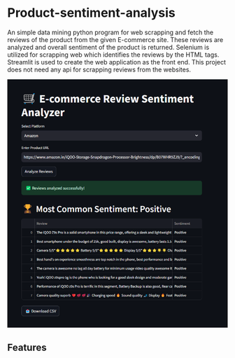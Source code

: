 # Product-sentiment-analysis
An simple data mining python program for web scrapping and fetch the reviews of the product from the given E-commerce site. These reviews are analyzed and overall sentiment of the product is returned.
Selenium is utilized for scrapping web which identifies the reviews by the HTML tags.
Streamlit is used to create the web application as the front end.
This project does not need any api for scrapping reviews from the websites.

![Image Alt](https://github.com/AravindEdakkot/product-sentiment-analysis/blob/64c4dc3030979481e6068fcfc61965153536faa0/Images/Screenshot%202025-03-21%20153137.png)

## Features
